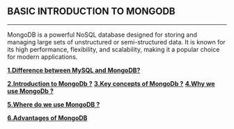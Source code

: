 ## BASIC INTRODUCTION TO MONGODB
***
MongoDB is a powerful NoSQL database designed for storing and managing large sets of unstructured or semi-structured data. It is known for its high performance, flexibility, and scalability, making it a popular choice for modern applications.

**[1.Difference between MySQL and MongoDB?](https://github.com/Pradeep-63/MEAN/blob/MEAN-54/BasicsOfMongodb.txt)**

**[2.Introduction to MongoDb ?](https://github.com/Pradeep-63/MEAN/blob/MEAN-54/BasicsOfMongodb.txt)**
**[3.Key concepts of MongoDb ?](https://github.com/Pradeep-63/MEAN/blob/MEAN-54/BasicsOfMongodb.txt)**
**[4.Why we use MongoDb ?](https://github.com/Pradeep-63/MEAN/blob/MEAN-54/BasicsOfMongodb.txt)**

**[5.Where do we use MongoDB ?](https://github.com/Pradeep-63/MEAN/blob/MEAN-54/BasicsOfMongodb.txt)**

**[6.Advantages of MongoDB](https://github.com/Pradeep-63/MEAN/blob/MEAN-54/BasicsOfMongodb.txt)**
